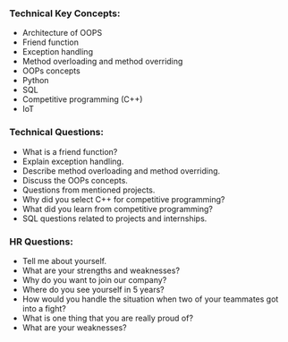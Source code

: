 ### **Technical Key Concepts:**

- Architecture of OOPS
- Friend function
- Exception handling
- Method overloading and method overriding
- OOPs concepts
- Python
- SQL
- Competitive programming (C++)
- IoT

### **Technical Questions:**

- What is a friend function?
- Explain exception handling.
- Describe method overloading and method overriding.
- Discuss the OOPs concepts.
- Questions from mentioned projects.
- Why did you select C++ for competitive programming?
- What did you learn from competitive programming?
- SQL questions related to projects and internships.

### **HR Questions:**

- Tell me about yourself.
- What are your strengths and weaknesses?
- Why do you want to join our company?
- Where do you see yourself in 5 years?
- How would you handle the situation when two of your teammates got into a fight?
- What is one thing that you are really proud of?
- What are your weaknesses?

